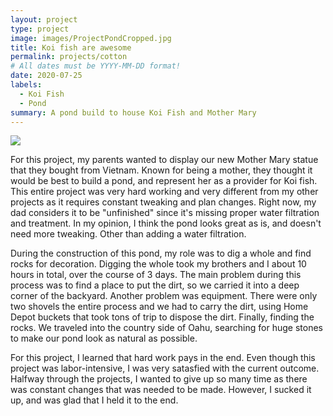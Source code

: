 ```yaml
---
layout: project
type: project
image: images/ProjectPondCropped.jpg
title: Koi fish are awesome
permalink: projects/cotton
# All dates must be YYYY-MM-DD format!
date: 2020-07-25
labels:
  - Koi Fish
  - Pond
summary: A pond build to house Koi Fish and Mother Mary
---
```


<img class="ui image" src="{{ site.baseurl }}/images/ProjectPondCropped.jpg">

For this project, my parents wanted to display our new Mother Mary statue that they bought from Vietnam. Known for being a mother, they thought it would be best to build a pond, and represent her as a provider for Koi fish. This entire project was very hard working and very different from my other projects as it requires constant tweaking and plan changes. Right now, my dad considers it to be "unfinished" since it's missing proper water filtration and treatment. In my opinion, I think the pond looks great as is, and doesn't need more tweaking. Other than adding a water filtration. 

During the construction of this pond, my role was to dig a whole and find rocks for decoration. Digging the whole took my brothers and I about 10 hours in total, over the course of 3 days. The main problem during this process was to find a place to put the dirt, so we carried it into a deep corner of the backyard. Another problem was equipment. There were only two shovels the entire process and we had to carry the dirt, using Home Depot buckets that took tons of trip to dispose the dirt. Finally, finding the rocks. We traveled into the country side of Oahu, searching for huge stones to make our pond look as natural as possible. 

For this project, I learned that hard work pays in the end. Even though this project was labor-intensive, I was very satasfied with the current outcome. Halfway through the projects, I wanted to give up so many time as there was constant changes that was needed to be made. However, I sucked it up, and was glad that I held it to the end. 
